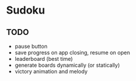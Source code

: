 # Sudoku

## TODO

- pause button
- save progress on app closing, resume on open
- leaderboard (best time)
- generate boards dynamically (or statically)
- victory animation and melody
